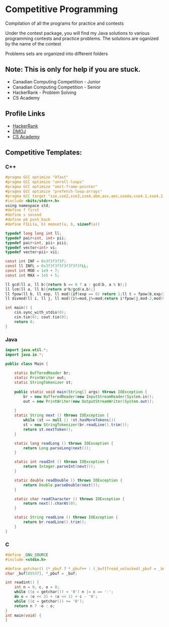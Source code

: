 # Competitive Programming

Compilation of all the programs for practice and contests

Under the contest package, you will find my Java solutions to various programming contests and practice problems. The solutions are oganized by the name of the contest

Problems sets are organized into different folders

## Note: This is only for help if you are stuck.

  - Canadian Computing Competition - Junior
  - Canadian Computing Competition - Senior
  - HackerRank - Problem Solving
  - CS Academy

## Profile Links
  - [HackerRank](www.hackerrank.com/TimothyW553)
  - [DMOJ](https://dmoj.ca/user/timothyw553)
  - [CS Academy](https://csacademy.com/user/TimothyW553)

## Competitive Templates:
### C++
```C
#pragma GCC optimize "Ofast"
#pragma GCC optimize "unroll-loops"
#pragma GCC optimize "omit-frame-pointer"
#pragma GCC optimize "prefetch-loop-arrays"
#pragma GCC target "sse,sse2,sse3,sse4,abm,avx,aes,sse4a,sse4.1,sse4.2,mmx,popcnt,tune=native"
#include <bits/stdc++.h>
using namespace std;
#define f first
#define s second
#define pb push_back
#define FILL(a, b) memset(a, b, sizeof(a))

typedef long long int ll;
typedef pair<int, int> pii;
typedef pair<int, pii> piii;
typedef vector<int> vi;
typedef vector<pii> vii;

const int INF = 0x3f3f3f3f;
const ll INFL = 0x3f3f3f3f3f3f3f3fLL;
const int MOD = 1e9 + 7;
const int MAX = 1e5 + 5;

ll gcd(ll a, ll b){return b == 0 ? a : gcd(b, a % b);}
ll lcm(ll a, ll b){return a*b/gcd(a,b);}
ll fpow(ll b, ll exp, ll mod){if(exp == 0) return 1;ll t = fpow(b,exp/2,mod);if(exp&1) return t*t%mod*b%mod;return t*t%mod;}
ll divmod(ll i, ll j, ll mod){i%=mod,j%=mod;return i*fpow(j,mod-2,mod)%mod;}

int main() {
    cin.sync_with_stdio(0);
    cin.tie(0); cout.tie(0);
    return 0;
}
```
### Java
```Java
import java.util.*;
import java.io.*;

public class Main {
    
    static BufferedReader br;
    static PrintWriter out;
    static StringTokenizer st;
    
    public static void main(String[] args) throws IOException {
        br = new BufferedReader(new InputStreamReader(System.in));
        out = new PrintWriter(new OutputStreamWriter(System.out));
   
    }
    static String next () throws IOException {
        while (st == null || !st.hasMoreTokens())
        st = new StringTokenizer(br.readLine().trim());
        return st.nextToken();
    }

    static long readLong () throws IOException {
        return Long.parseLong(next());
    }

    static int readInt () throws IOException {
        return Integer.parseInt(next());
    }

    static double readDouble () throws IOException {
        return Double.parseDouble(next());
    }

    static char readCharacter () throws IOException {
        return next().charAt(0);
    }

    static String readLine () throws IOException {
        return br.readLine().trim();
    }
}
```
### C
```C
#define _GNU_SOURCE
#include <stdio.h>

#define getchar() (*_pbuf ? *_pbuf++ : (_buf[fread_unlocked(_pbuf = _buf, 1, 65536, stdin)] = 0, *_pbuf++))
char _buf[65537], *_pbuf = _buf;

int readint() {
	int n = 0, c, o = 0;
	while ((c = getchar()) < '0') n |= c == '-';
	do o = (o << 3) + (o << 1) + c - '0';
	while ((c = getchar()) >= '0');
	return n ? -o : o;
}
int main(void) {
}
```
